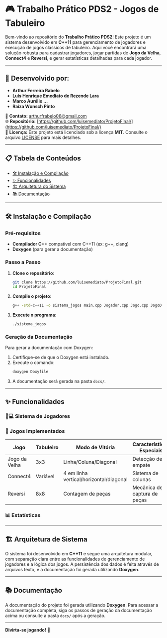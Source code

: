 # 🎮 Trabalho Prático PDS2 - Jogos de Tabuleiro

Bem-vindo ao repositório do **Trabalho Prático PDS2**! Este projeto é um sistema desenvolvido em **C++11** para gerenciamento de jogadores e execução de jogos clássicos de tabuleiro. Aqui você encontrará uma solução robusta para cadastrar jogadores, jogar partidas de **Jogo da Velha**, **Connect4** e **Reversi**, e gerar estatísticas detalhadas para cada jogador.

---

## 👥 Desenvolvido por:

- **Arthur Ferreira Rabelo**  
- **Luís Henrique Emediato de Rezende Lara**  
- **Marco Aurélio ...**  
- **Raiza Wunsch Pinto**  

📧 **Contato:** [arthurfrabelo06@gmail.com](mailto:arthurfrabelo06@gmail.com)  
🌐 **Repositório:** [https://github.com/luisemediato/ProjetoFinal/](https://github.com/luisemediato/ProjetoFinal/)  
📄 **Licença:** Este projeto está licenciado sob a licença **MIT**. Consulte o arquivo [LICENSE](LICENSE) para mais detalhes.

---

## 📋 Tabela de Conteúdos

- [🛠️ Instalação e Compilação](#️-instalação-e-compilação)
- [✨ Funcionalidades](#-funcionalidades)
- [🏗️ Arquitetura do Sistema](#️-arquitetura-do-sistema)
- [📚 Documentação](#-documentação)

---

## 🛠️ Instalação e Compilação

### Pré-requisitos

- **Compilador C++** compatível com C++11 (ex: g++, clang)
- **Doxygen** (para gerar a documentação)

### Passo a Passo

1. **Clone o repositório**:
   ```bash
   git clone https://github.com/luisemediato/ProjetoFinal.git
   cd ProjetoFinal
   ```

2. **Compile o projeto**:
   ```bash
   g++ -std=c++11 -o sistema_jogos main.cpp Jogador.cpp Jogo.cpp JogoDaVelha.cpp Connect4.cpp Reversi.cpp
   ```

3. **Execute o programa**:
   ```bash
   ./sistema_jogos
   ```

### Geração da Documentação

Para gerar a documentação com Doxygen:

1. Certifique-se de que o Doxygen está instalado.
2. Execute o comando:
   ```bash
   doxygen Doxyfile
   ```
3. A documentação será gerada na pasta `docs/`.

---

## ✨ Funcionalidades

### 🧑💻 Sistema de Jogadores


### 🎲 Jogos Implementados

| Jogo         | Tabuleiro | Modo de Vitória                     | Características Especiais               |
|--------------|-----------|-------------------------------------|-----------------------------------------|
| Jogo da Velha| 3x3       | Linha/Coluna/Diagonal               | Detecção de empate                      |
| Connect4     | Variável  | 4 em linha vertical/horizontal/diagonal | Sistema de colunas                     |
| Reversi      | 8x8       | Contagem de peças                   | Mecânica de captura de peças            |

### 📊 Estatísticas


---

## 🏗️ Arquitetura de Sistema

O sistema foi desenvolvido em **C++11** e segue uma arquitetura modular, com separação clara entre as funcionalidades de gerenciamento de jogadores e a lógica dos jogos. A persistência dos dados é feita através de arquivos texto, e a documentação foi gerada utilizando **Doxygen**.

---

## 📚 Documentação

A documentação do projeto foi gerada utilizando **Doxygen**. Para acessar a documentação completa, siga os passos de geração da documentação acima ou consulte a pasta `docs/` após a geração.

---

**Divirta-se jogando!** 🎉
